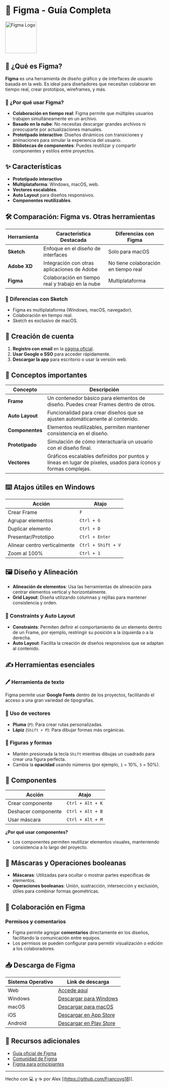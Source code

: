 # 📖 Figma - Guía Completa

<img src="https://upload.wikimedia.org/wikipedia/commons/3/33/Figma-logo.svg" alt="Figma Logo" width="100"/>


## 🌟 ¿Qué es Figma?

**Figma** es una herramienta de diseño gráfico y de interfaces de usuario basada en la web. Es ideal para diseñadores que necesitan colaborar en tiempo real, crear prototipos, wireframes, y más.

### 🚀 ¿Por qué usar Figma?

- **Colaboración en tiempo real**: Figma permite que múltiples usuarios trabajen simultáneamente en un archivo.
- **Basado en la nube**: No necesitas descargar grandes archivos ni preocuparte por actualizaciones manuales.
- **Prototipado interactivo**: Diseños dinámicos con transiciones y animaciones para simular la experiencia del usuario.
- **Bibliotecas de componentes**: Puedes reutilizar y compartir componentes y estilos entre proyectos.

## ✨ Características

- **Prototipado interactivo**
- **Multiplataforma**: Windows, macOS, web.
- **Vectores escalables**.
- **Auto Layout** para diseños responsivos.
- **Componentes reutilizables**.

## 🛠️ Comparación: Figma vs. Otras herramientas

| Herramienta  | Característica Destacada                         | Diferencias con Figma                |
| ------------ | ------------------------------------------------ | ------------------------------------ |
| **Sketch**   | Enfoque en el diseño de interfaces               | Solo para macOS                      |
| **Adobe XD** | Integración con otras aplicaciones de Adobe      | No tiene colaboración en tiempo real |
| **Figma**    | Colaboración en tiempo real y trabajo en la nube | Multiplataforma                      |

### 🎨 Diferencias con Sketch

- Figma es multiplataforma (Windows, macOS, navegador).
- Colaboración en tiempo real.
- Sketch es exclusivo de macOS.

## 📝 Creación de cuenta

1. **Registro con email** en la [página oficial](https://www.figma.com/signup).
2. **Usar Google o SSO** para acceder rápidamente.
3. **Descargar la app** para escritorio o usar la versión web.

## 📐 Conceptos importantes

| Concepto        | Descripción                                                                                                   |
| --------------- | ------------------------------------------------------------------------------------------------------------- |
| **Frame**       | Un contenedor básico para elementos de diseño. Puedes crear Frames dentro de otros.                           |
| **Auto Layout** | Funcionalidad para crear diseños que se ajusten automáticamente al contenido.                                 |
| **Componentes** | Elementos reutilizables, permiten mantener consistencia en el diseño.                                         |
| **Prototipado** | Simulación de cómo interactuaría un usuario con el diseño final.                                              |
| **Vectores**    | Gráficos escalables definidos por puntos y líneas en lugar de píxeles, usados para íconos y formas complejas. |

## ⌨️ Atajos útiles en Windows

| Acción                       | Atajo              |
| ---------------------------- | ------------------ |
| Crear Frame                  | `F`                |
| Agrupar elementos            | `Ctrl + G`         |
| Duplicar elemento            | `Ctrl + D`         |
| Presentar/Prototipo          | `Ctrl + Enter`     |
| Alinear centro verticalmente | `Ctrl + Shift + V` |
| Zoom al 100%                 | `Ctrl + 1`         |

## 🖼️ Diseño y Alineación

- **Alineación de elementos**: Usa las herramientas de alineación para centrar elementos vertical y horizontalmente.
- **Grid Layout**: Diseña utilizando columnas y rejillas para mantener consistencia y orden.

### 🔧 Constraints y Auto Layout

- **Constraints**: Permiten definir el comportamiento de un elemento dentro de un Frame, por ejemplo, restringir su posición a la izquierda o a la derecha.
- **Auto Layout**: Facilita la creación de diseños responsivos que se adaptan al contenido.

## ✍️ Herramientas esenciales

### 🖊️ Herramienta de texto

Figma permite usar **Google Fonts** dentro de los proyectos, facilitando el acceso a una gran variedad de tipografías.

### 🔧 Uso de vectores

- **Pluma** (`P`): Para crear rutas personalizadas.
- **Lápiz** (`Shift + P`): Para dibujar formas más orgánicas.

### 🎨 Figuras y formas

- Mantén presionada la tecla `Shift` mientras dibujas un cuadrado para crear una figura perfecta.
- Cambia la **opacidad** usando números (por ejemplo, `1` = 10%, `5` = 50%).

## 🧩 Componentes

| Acción              | Atajo            |
| ------------------- | ---------------- |
| Crear componente    | `Ctrl + Alt + K` |
| Deshacer componente | `Ctrl + Alt + B` |
| Usar máscara        | `Ctrl + Alt + M` |

**¿Por qué usar componentes?**

- Los componentes permiten reutilizar elementos visuales, manteniendo consistencia a lo largo del proyecto.

## 🔄 Máscaras y Operaciones booleanas

- **Máscaras**: Utilizadas para ocultar o mostrar partes específicas de elementos.
- **Operaciones booleanas**: Unión, sustracción, intersección y exclusión, útiles para combinar formas geométricas.

## 👫 Colaboración en Figma

### Permisos y comentarios

- Figma permite agregar **comentarios** directamente en los diseños, facilitando la comunicación entre equipos.
- Los permisos se pueden configurar para permitir visualización o edición a los colaboradores.

## 📥 Descarga de Figma

| Sistema Operativo | Link de descarga                                                                          |
| ----------------- | ----------------------------------------------------------------------------------------- |
| Web               | [Accede aquí](https://www.figma.com/)                                                     |
| Windows           | [Descargar para Windows](https://www.figma.com/es-es/downloads/)                          |
| macOS             | [Descargar para macOS](https://www.figma.com/downloads/mac)                               |
| iOS               | [Descargar en App Store](https://apps.apple.com/app/figma/id1506806533)                   |
| Android           | [Descargar en Play Store](https://play.google.com/store/apps/details?id=com.figma.mirror) |

## 📄 Recursos adicionales

- [Guía oficial de Figma](https://help.figma.com/hc/en-us)
- [Comunidad de Figma](https://www.figma.com/community)
- [Figma para principiantes](https://www.figma.com/beginners)

---

Hecho con 💻 y ☕️ por Alex [(https://github.com/Francovg18)].
